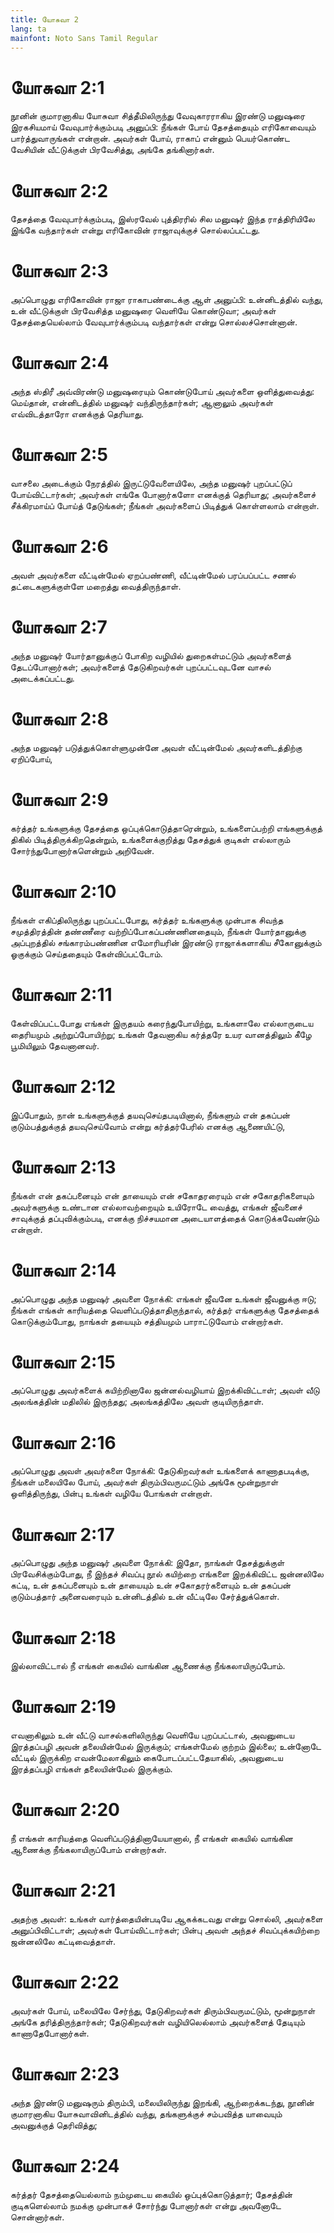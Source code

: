 ```yaml
---
title: யோசுவா 2
lang: ta
mainfont: Noto Sans Tamil Regular
---
```


# யோசுவா 2:1

நூனின் குமாரனாகிய யோசுவா சித்தீமிலிருந்து வேவுகாரராகிய இரண்டு மனுஷரை இரகசியமாய் வேவுபார்க்கும்படி அனுப்பி: நீங்கள் போய் தேசத்தையும் எரிகோவையும் பார்த்துவாருங்கள் என்றான். அவர்கள் போய், ராகாப் என்னும் பெயர்கொண்ட வேசியின் வீட்டுக்குள் பிரவேசித்து, அங்கே தங்கினார்கள்.

# யோசுவா 2:2

தேசத்தை வேவுபார்க்கும்படி, இஸ்ரவேல் புத்திரரில் சில மனுஷர் இந்த ராத்திரியிலே இங்கே வந்தார்கள் என்று எரிகோவின் ராஜாவுக்குச் சொல்லப்பட்டது.

# யோசுவா 2:3

அப்பொழுது எரிகோவின் ராஜா ராகாபண்டைக்கு ஆள் அனுப்பி: உன்னிடத்தில் வந்து, உன் வீட்டுக்குள் பிரவேசித்த மனுஷரை வெளியே கொண்டுவா; அவர்கள் தேசத்தையெல்லாம் வேவுபார்க்கும்படி வந்தார்கள் என்று சொல்லச்சொன்னான்.

# யோசுவா 2:4

அந்த ஸ்திரீ அவ்விரண்டு மனுஷரையும் கொண்டுபோய் அவர்களை ஒளித்துவைத்து: மெய்தான், என்னிடத்தில் மனுஷர் வந்திருந்தார்கள்; ஆனாலும் அவர்கள் எவ்விடத்தாரோ எனக்குத் தெரியாது.

# யோசுவா 2:5

வாசலை அடைக்கும் நேரத்தில் இருட்டுவேளையிலே, அந்த மனுஷர் புறப்பட்டுப் போய்விட்டார்கள்; அவர்கள் எங்கே போனார்களோ எனக்குத் தெரியாது; அவர்களைச் சீக்கிரமாய்ப் போய்த் தேடுங்கள்; நீங்கள் அவர்களைப் பிடித்துக் கொள்ளலாம் என்றாள்.

# யோசுவா 2:6

அவள் அவர்களை வீட்டின்மேல் ஏறப்பண்ணி, வீட்டின்மேல் பரப்பப்பட்ட சணல் தட்டைகளுக்குள்ளே மறைத்து வைத்திருந்தாள்.

# யோசுவா 2:7

அந்த மனுஷர் யோர்தானுக்குப் போகிற வழியில் துறைகள்மட்டும் அவர்களைத் தேடப்போனார்கள்; அவர்களைத் தேடுகிறவர்கள் புறப்பட்டவுடனே வாசல் அடைக்கப்பட்டது.

# யோசுவா 2:8

அந்த மனுஷர் படுத்துக்கொள்ளுமுன்னே அவள் வீட்டின்மேல் அவர்களிடத்திற்கு ஏறிப்போய்,

# யோசுவா 2:9

கர்த்தர் உங்களுக்கு தேசத்தை ஒப்புக்கொடுத்தாரென்றும், உங்களைப்பற்றி எங்களுக்குத் திகில் பிடித்திருக்கிறதென்றும், உங்களைக்குறித்து தேசத்துக் குடிகள் எல்லாரும் சோர்ந்துபோனார்களென்றும் அறிவேன்.

# யோசுவா 2:10

நீங்கள் எகிப்திலிருந்து புறப்பட்டபோது, கர்த்தர் உங்களுக்கு முன்பாக சிவந்த சமுத்திரத்தின் தண்ணீரை வற்றிப்போகப்பண்ணினதையும், நீங்கள் யோர்தானுக்கு அப்புறத்தில் சங்காரம்பண்ணின எமோரியரின் இரண்டு ராஜாக்களாகிய சீகோனுக்கும் ஓகுக்கும் செய்ததையும் கேள்விப்பட்டோம்.

# யோசுவா 2:11

கேள்விப்பட்டபோது எங்கள் இருதயம் கரைந்துபோயிற்று, உங்களாலே எல்லாருடைய தைரியமும் அற்றுப்போயிற்று; உங்கள் தேவனாகிய கர்த்தரே உயர வானத்திலும் கீழே பூமியிலும் தேவனானவர்.

# யோசுவா 2:12

இப்போதும், நான் உங்களுக்குத் தயவுசெய்தபடியினால், நீங்களும் என் தகப்பன் குடும்பத்துக்குத் தயவுசெய்வோம் என்று கர்த்தர்பேரில் எனக்கு ஆணையிட்டு,

# யோசுவா 2:13

நீங்கள் என் தகப்பனையும் என் தாயையும் என் சகோதரரையும் என் சகோதரிகளையும் அவர்களுக்கு உண்டான எல்லாவற்றையும் உயிரோடே வைத்து, எங்கள் ஜீவனைச் சாவுக்குத் தப்புவிக்கும்படி, எனக்கு நிச்சயமான அடையாளத்தைக் கொடுக்கவேண்டும் என்றாள்.

# யோசுவா 2:14

அப்பொழுது அந்த மனுஷர் அவளை நோக்கி: எங்கள் ஜீவனே உங்கள் ஜீவனுக்கு ஈடு; நீங்கள் எங்கள் காரியத்தை வெளிப்படுத்தாதிருந்தால், கர்த்தர் எங்களுக்கு தேசத்தைக் கொடுக்கும்போது, நாங்கள் தயையும் சத்தியமும் பாராட்டுவோம் என்றார்கள்.

# யோசுவா 2:15

அப்பொழுது அவர்களைக் கயிற்றினாலே ஜன்னல்வழியாய் இறக்கிவிட்டாள்; அவள் வீடு அலங்கத்தின் மதிலில் இருந்தது; அலங்கத்திலே அவள் குடியிருந்தாள்.

# யோசுவா 2:16

அப்பொழுது அவள் அவர்களை நோக்கி: தேடுகிறவர்கள் உங்களைக் காணாதபடிக்கு, நீங்கள் மலையிலே போய், அவர்கள் திரும்பிவருமட்டும் அங்கே மூன்றுநாள் ஒளித்திருந்து, பின்பு உங்கள் வழியே போங்கள் என்றாள்.

# யோசுவா 2:17

அப்பொழுது அந்த மனுஷர் அவளை நோக்கி: இதோ, நாங்கள் தேசத்துக்குள் பிரவேசிக்கும்போது, நீ இந்தச் சிவப்பு நூல் கயிற்றை எங்களை இறக்கிவிட்ட ஜன்னலிலே கட்டி, உன் தகப்பனையும் உன் தாயையும் உன் சகோதரர்களையும் உன் தகப்பன் குடும்பத்தார் அனைவரையும் உன்னிடத்தில் உன் வீட்டிலே சேர்த்துக்கொள்.

# யோசுவா 2:18

இல்லாவிட்டால் நீ எங்கள் கையில் வாங்கின ஆணைக்கு நீங்கலாயிருப்போம்.

# யோசுவா 2:19

எவனாகிலும் உன் வீட்டு வாசல்களிலிருந்து வெளியே புறப்பட்டால், அவனுடைய இரத்தப்பழி அவன் தலையின்மேல் இருக்கும்; எங்கள்மேல் குற்றம் இல்லை; உன்னோடே வீட்டில் இருக்கிற எவன்மேலாகிலும் கைபோடப்பட்டதேயாகில், அவனுடைய இரத்தப்பழி எங்கள் தலையின்மேல் இருக்கும்.

# யோசுவா 2:20

நீ எங்கள் காரியத்தை வெளிப்படுத்தினாயேயானால், நீ எங்கள் கையில் வாங்கின ஆணைக்கு நீங்கலாயிருப்போம் என்றார்கள்.

# யோசுவா 2:21

அதற்கு அவள்: உங்கள் வார்த்தையின்படியே ஆகக்கடவது என்று சொல்லி, அவர்களை அனுப்பிவிட்டாள்; அவர்கள் போய்விட்டார்கள்; பின்பு அவள் அந்தச் சிவப்புக்கயிற்றை ஜன்னலிலே கட்டிவைத்தாள்.

# யோசுவா 2:22

அவர்கள் போய், மலையிலே சேர்ந்து, தேடுகிறவர்கள் திரும்பிவருமட்டும், மூன்றுநாள் அங்கே தரித்திருந்தார்கள்; தேடுகிறவர்கள் வழியிலெல்லாம் அவர்களைத் தேடியும் காணாதேபோனார்கள்.

# யோசுவா 2:23

அந்த இரண்டு மனுஷரும் திரும்பி, மலையிலிருந்து இறங்கி, ஆற்றைக்கடந்து, நூனின் குமாரனாகிய யோசுவாவினிடத்தில் வந்து, தங்களுக்குச் சம்பவித்த யாவையும் அவனுக்குத் தெரிவித்து;

# யோசுவா 2:24

கர்த்தர் தேசத்தையெல்லாம் நம்முடைய கையில் ஒப்புக்கொடுத்தார்; தேசத்தின் குடிகளெல்லாம் நமக்கு முன்பாகச் சோர்ந்து போனார்கள் என்று அவனோடே சொன்னார்கள்.

